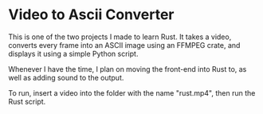 # Video to Ascii Converter

This is one of the two projects I made to learn Rust. It takes a video, converts every frame into an ASCII image using an FFMPEG crate, and displays it using a simple Python script.

Whenever I have the time, I plan on moving the front-end into Rust to, as well as adding sound to the output.

To run, insert a video into the folder with the name "rust.mp4", then run the Rust script.
